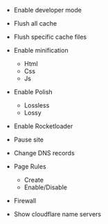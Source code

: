 
- Enable developer mode
- Flush all cache
- Flush specific cache files
- Enable minification
	- Html
	- Css
	- Js
- Enable Polish
	- Lossless
	- Lossy
- Enable Rocketloader
- Pause site

- Change DNS records

- Page Rules
	- Create
	- Enable/Disable

- Firewall
- Show cloudflare name servers

